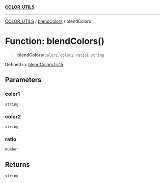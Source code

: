 [**COLOR_UTILS**](../../README.md)

***

[COLOR_UTILS](../../README.md) / [blendColors](../README.md) / blendColors

# Function: blendColors()

> **blendColors**(`color1`, `color2`, `ratio`): `string`

Defined in: [blendColors.ts:15](https://github.com/dailker/everyutil/blob/26e2bb73429918cf0d08899e9efd90b82a42c92e/src/color/blendColors.ts#L15)

## Parameters

### color1

`string`

### color2

`string`

### ratio

`number`

## Returns

`string`
